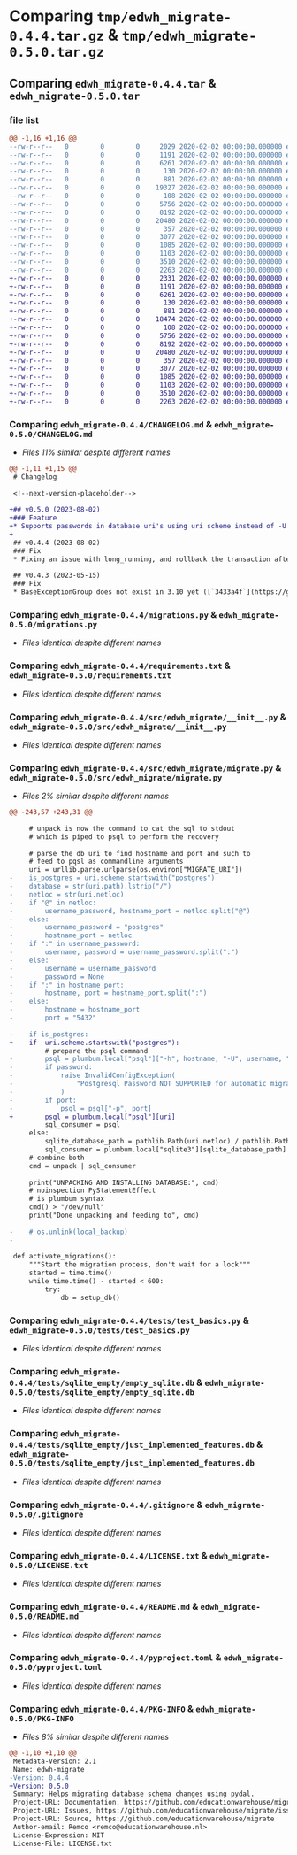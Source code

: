# Comparing `tmp/edwh_migrate-0.4.4.tar.gz` & `tmp/edwh_migrate-0.5.0.tar.gz`

## Comparing `edwh_migrate-0.4.4.tar` & `edwh_migrate-0.5.0.tar`

### file list

```diff
@@ -1,16 +1,16 @@
--rw-r--r--   0        0        0     2029 2020-02-02 00:00:00.000000 edwh_migrate-0.4.4/CHANGELOG.md
--rw-r--r--   0        0        0     1191 2020-02-02 00:00:00.000000 edwh_migrate-0.4.4/migrations.py
--rw-r--r--   0        0        0     6261 2020-02-02 00:00:00.000000 edwh_migrate-0.4.4/requirements.txt
--rw-r--r--   0        0        0      130 2020-02-02 00:00:00.000000 edwh_migrate-0.4.4/src/edwh_migrate/__about__.py
--rw-r--r--   0        0        0      881 2020-02-02 00:00:00.000000 edwh_migrate-0.4.4/src/edwh_migrate/__init__.py
--rw-r--r--   0        0        0    19327 2020-02-02 00:00:00.000000 edwh_migrate-0.4.4/src/edwh_migrate/migrate.py
--rw-r--r--   0        0        0      108 2020-02-02 00:00:00.000000 edwh_migrate-0.4.4/tests/__init__.py
--rw-r--r--   0        0        0     5756 2020-02-02 00:00:00.000000 edwh_migrate-0.4.4/tests/test_basics.py
--rw-r--r--   0        0        0     8192 2020-02-02 00:00:00.000000 edwh_migrate-0.4.4/tests/sqlite_empty/empty_sqlite.db
--rw-r--r--   0        0        0    20480 2020-02-02 00:00:00.000000 edwh_migrate-0.4.4/tests/sqlite_empty/just_implemented_features.db
--rw-r--r--   0        0        0      357 2020-02-02 00:00:00.000000 edwh_migrate-0.4.4/tests/sqlite_empty/just_implemented_features.sql
--rw-r--r--   0        0        0     3077 2020-02-02 00:00:00.000000 edwh_migrate-0.4.4/.gitignore
--rw-r--r--   0        0        0     1085 2020-02-02 00:00:00.000000 edwh_migrate-0.4.4/LICENSE.txt
--rw-r--r--   0        0        0     1103 2020-02-02 00:00:00.000000 edwh_migrate-0.4.4/README.md
--rw-r--r--   0        0        0     3510 2020-02-02 00:00:00.000000 edwh_migrate-0.4.4/pyproject.toml
--rw-r--r--   0        0        0     2263 2020-02-02 00:00:00.000000 edwh_migrate-0.4.4/PKG-INFO
+-rw-r--r--   0        0        0     2331 2020-02-02 00:00:00.000000 edwh_migrate-0.5.0/CHANGELOG.md
+-rw-r--r--   0        0        0     1191 2020-02-02 00:00:00.000000 edwh_migrate-0.5.0/migrations.py
+-rw-r--r--   0        0        0     6261 2020-02-02 00:00:00.000000 edwh_migrate-0.5.0/requirements.txt
+-rw-r--r--   0        0        0      130 2020-02-02 00:00:00.000000 edwh_migrate-0.5.0/src/edwh_migrate/__about__.py
+-rw-r--r--   0        0        0      881 2020-02-02 00:00:00.000000 edwh_migrate-0.5.0/src/edwh_migrate/__init__.py
+-rw-r--r--   0        0        0    18474 2020-02-02 00:00:00.000000 edwh_migrate-0.5.0/src/edwh_migrate/migrate.py
+-rw-r--r--   0        0        0      108 2020-02-02 00:00:00.000000 edwh_migrate-0.5.0/tests/__init__.py
+-rw-r--r--   0        0        0     5756 2020-02-02 00:00:00.000000 edwh_migrate-0.5.0/tests/test_basics.py
+-rw-r--r--   0        0        0     8192 2020-02-02 00:00:00.000000 edwh_migrate-0.5.0/tests/sqlite_empty/empty_sqlite.db
+-rw-r--r--   0        0        0    20480 2020-02-02 00:00:00.000000 edwh_migrate-0.5.0/tests/sqlite_empty/just_implemented_features.db
+-rw-r--r--   0        0        0      357 2020-02-02 00:00:00.000000 edwh_migrate-0.5.0/tests/sqlite_empty/just_implemented_features.sql
+-rw-r--r--   0        0        0     3077 2020-02-02 00:00:00.000000 edwh_migrate-0.5.0/.gitignore
+-rw-r--r--   0        0        0     1085 2020-02-02 00:00:00.000000 edwh_migrate-0.5.0/LICENSE.txt
+-rw-r--r--   0        0        0     1103 2020-02-02 00:00:00.000000 edwh_migrate-0.5.0/README.md
+-rw-r--r--   0        0        0     3510 2020-02-02 00:00:00.000000 edwh_migrate-0.5.0/pyproject.toml
+-rw-r--r--   0        0        0     2263 2020-02-02 00:00:00.000000 edwh_migrate-0.5.0/PKG-INFO
```

### Comparing `edwh_migrate-0.4.4/CHANGELOG.md` & `edwh_migrate-0.5.0/CHANGELOG.md`

 * *Files 11% similar despite different names*

```diff
@@ -1,11 +1,15 @@
 # Changelog
 
 <!--next-version-placeholder-->
 
+## v0.5.0 (2023-08-02)
+### Feature
+* Supports passwords in database uri's using uri scheme instead of -U -p arguments etc. psql is compatible with the `postgres://` uri scheme, so why bother? ([`80f09ce`](https://github.com/educationwarehouse/migrate/commit/80f09ce15369ee6756afedc2a4d44e176a1c95fb))
+
 ## v0.4.4 (2023-08-02)
 ### Fix
 * Fixing an issue with long_running, and rollback the transaction after an error on a non-existing table. ([`accfbe4`](https://github.com/educationwarehouse/migrate/commit/accfbe4fd3ee0c9ea6b9933025a33166a16d9105))
 
 ## v0.4.3 (2023-05-15)
 ### Fix
 * BaseExceptionGroup does not exist in 3.10 yet ([`3433a4f`](https://github.com/educationwarehouse/migrate/commit/3433a4fda0d6ebfb2a551d9f5c3feb4f51e6afc0))
```

### Comparing `edwh_migrate-0.4.4/migrations.py` & `edwh_migrate-0.5.0/migrations.py`

 * *Files identical despite different names*

### Comparing `edwh_migrate-0.4.4/requirements.txt` & `edwh_migrate-0.5.0/requirements.txt`

 * *Files identical despite different names*

### Comparing `edwh_migrate-0.4.4/src/edwh_migrate/__init__.py` & `edwh_migrate-0.5.0/src/edwh_migrate/__init__.py`

 * *Files identical despite different names*

### Comparing `edwh_migrate-0.4.4/src/edwh_migrate/migrate.py` & `edwh_migrate-0.5.0/src/edwh_migrate/migrate.py`

 * *Files 2% similar despite different names*

```diff
@@ -243,57 +243,31 @@
 
     # unpack is now the command to cat the sql to stdout
     # which is piped to psql to perform the recovery
 
     # parse the db uri to find hostname and port and such to
     # feed to pqsl as commandline arguments
     uri = urllib.parse.urlparse(os.environ["MIGRATE_URI"])
-    is_postgres = uri.scheme.startswith("postgres")
-    database = str(uri.path).lstrip("/")
-    netloc = str(uri.netloc)
-    if "@" in netloc:
-        username_password, hostname_port = netloc.split("@")
-    else:
-        username_password = "postgres"
-        hostname_port = netloc
-    if ":" in username_password:
-        username, password = username_password.split(":")
-    else:
-        username = username_password
-        password = None
-    if ":" in hostname_port:
-        hostname, port = hostname_port.split(":")
-    else:
-        hostname = hostname_port
-        port = "5432"
 
-    if is_postgres:
+    if  uri.scheme.startswith("postgres"):
         # prepare the psql command
-        psql = plumbum.local["psql"]["-h", hostname, "-U", username, "-d", database]
-        if password:
-            raise InvalidConfigException(
-                "Postgresql Password NOT SUPPORTED for automatic migrations... "
-            )
-        if port:
-            psql = psql["-p", port]
+        psql = plumbum.local["psql"][uri]
         sql_consumer = psql
     else:
         sqlite_database_path = pathlib.Path(uri.netloc) / pathlib.Path(uri.path.strip('/'))
         sql_consumer = plumbum.local["sqlite3"][sqlite_database_path]
     # combine both
     cmd = unpack | sql_consumer
 
     print("UNPACKING AND INSTALLING DATABASE:", cmd)
     # noinspection PyStatementEffect
     # is plumbum syntax
     cmd() > "/dev/null"
     print("Done unpacking and feeding to", cmd)
 
-    # os.unlink(local_backup)
-
 
 def activate_migrations():
     """Start the migration process, don't wait for a lock"""
     started = time.time()
     while time.time() - started < 600:
         try:
             db = setup_db()
```

### Comparing `edwh_migrate-0.4.4/tests/test_basics.py` & `edwh_migrate-0.5.0/tests/test_basics.py`

 * *Files identical despite different names*

### Comparing `edwh_migrate-0.4.4/tests/sqlite_empty/empty_sqlite.db` & `edwh_migrate-0.5.0/tests/sqlite_empty/empty_sqlite.db`

 * *Files identical despite different names*

### Comparing `edwh_migrate-0.4.4/tests/sqlite_empty/just_implemented_features.db` & `edwh_migrate-0.5.0/tests/sqlite_empty/just_implemented_features.db`

 * *Files identical despite different names*

### Comparing `edwh_migrate-0.4.4/.gitignore` & `edwh_migrate-0.5.0/.gitignore`

 * *Files identical despite different names*

### Comparing `edwh_migrate-0.4.4/LICENSE.txt` & `edwh_migrate-0.5.0/LICENSE.txt`

 * *Files identical despite different names*

### Comparing `edwh_migrate-0.4.4/README.md` & `edwh_migrate-0.5.0/README.md`

 * *Files identical despite different names*

### Comparing `edwh_migrate-0.4.4/pyproject.toml` & `edwh_migrate-0.5.0/pyproject.toml`

 * *Files identical despite different names*

### Comparing `edwh_migrate-0.4.4/PKG-INFO` & `edwh_migrate-0.5.0/PKG-INFO`

 * *Files 8% similar despite different names*

```diff
@@ -1,10 +1,10 @@
 Metadata-Version: 2.1
 Name: edwh-migrate
-Version: 0.4.4
+Version: 0.5.0
 Summary: Helps migrating database schema changes using pydal. 
 Project-URL: Documentation, https://github.com/educationwarehouse/migrate#readme
 Project-URL: Issues, https://github.com/educationwarehouse/migrate/issues
 Project-URL: Source, https://github.com/educationwarehouse/migrate
 Author-email: Remco <remco@educationwarehouse.nl>
 License-Expression: MIT
 License-File: LICENSE.txt
```

